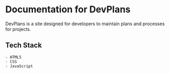 # Documentation for DevPlans

DevPlans is a site designed for developers to maintain plans and processes for projects.

## Tech Stack
    - HTML5
    - CSS
    - JavaScript

